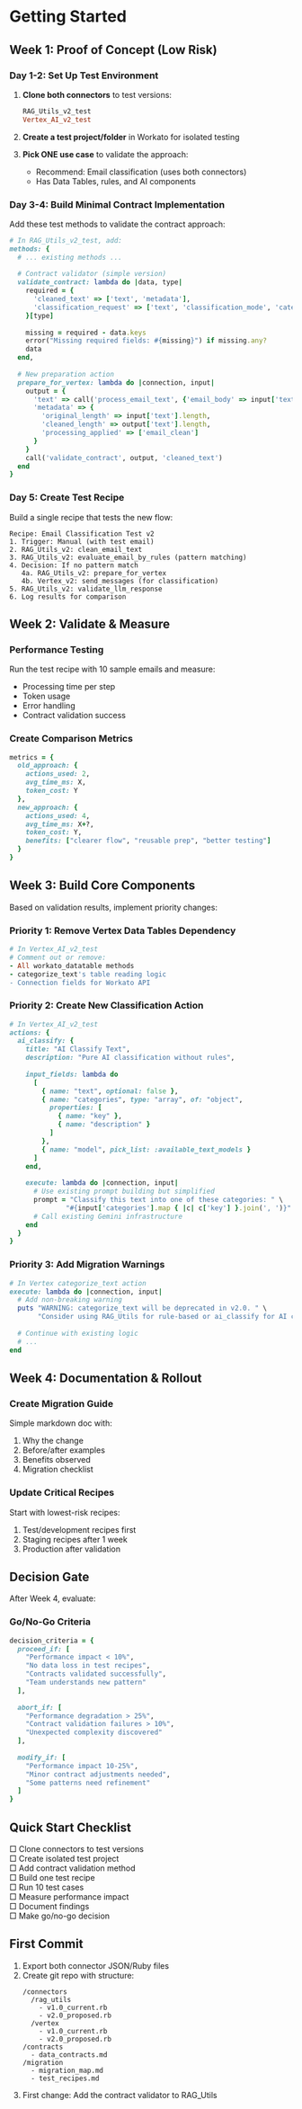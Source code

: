 # Getting Started

## **Week 1: Proof of Concept (Low Risk)**

### **Day 1-2: Set Up Test Environment**
1. **Clone both connectors** to test versions:
   ```ruby
   RAG_Utils_v2_test
   Vertex_AI_v2_test
   ```

2. **Create a test project/folder** in Workato for isolated testing

3. **Pick ONE use case** to validate the approach:
   - Recommend: Email classification (uses both connectors)
   - Has Data Tables, rules, and AI components

### **Day 3-4: Build Minimal Contract Implementation**
Add these test methods to validate the contract approach:

```ruby
# In RAG_Utils_v2_test, add:
methods: {
  # ... existing methods ...
  
  # Contract validator (simple version)
  validate_contract: lambda do |data, type|
    required = {
      'cleaned_text' => ['text', 'metadata'],
      'classification_request' => ['text', 'classification_mode', 'categories']
    }[type]
    
    missing = required - data.keys
    error("Missing required fields: #{missing}") if missing.any?
    data
  end,
  
  # New preparation action
  prepare_for_vertex: lambda do |connection, input|
    output = {
      'text' => call('process_email_text', {'email_body' => input['text']})['cleaned_text'],
      'metadata' => {
        'original_length' => input['text'].length,
        'cleaned_length' => output['text'].length,
        'processing_applied' => ['email_clean']
      }
    }
    call('validate_contract', output, 'cleaned_text')
  end
}
```

### **Day 5: Create Test Recipe**
Build a single recipe that tests the new flow:

```
Recipe: Email Classification Test v2
1. Trigger: Manual (with test email)
2. RAG_Utils_v2: clean_email_text
3. RAG_Utils_v2: evaluate_email_by_rules (pattern matching)
4. Decision: If no pattern match
   4a. RAG_Utils_v2: prepare_for_vertex
   4b. Vertex_v2: send_messages (for classification)
5. RAG_Utils_v2: validate_llm_response
6. Log results for comparison
```

## **Week 2: Validate & Measure**

### **Performance Testing**
Run the test recipe with 10 sample emails and measure:
- Processing time per step
- Token usage
- Error handling
- Contract validation success

### **Create Comparison Metrics**
```ruby
metrics = {
  old_approach: {
    actions_used: 2,
    avg_time_ms: X,
    token_cost: Y
  },
  new_approach: {
    actions_used: 4,
    avg_time_ms: X+?,
    token_cost: Y,
    benefits: ["clearer flow", "reusable prep", "better testing"]
  }
}
```

## **Week 3: Build Core Components**

Based on validation results, implement priority changes:

### **Priority 1: Remove Vertex Data Tables Dependency**
```ruby
# In Vertex_AI_v2_test
# Comment out or remove:
- All workato_datatable methods
- categorize_text's table reading logic
- Connection fields for Workato API
```

### **Priority 2: Create New Classification Action**
```ruby
# In Vertex_AI_v2_test
actions: {
  ai_classify: {
    title: "AI Classify Text",
    description: "Pure AI classification without rules",
    
    input_fields: lambda do
      [
        { name: "text", optional: false },
        { name: "categories", type: "array", of: "object",
          properties: [
            { name: "key" },
            { name: "description" }
          ]
        },
        { name: "model", pick_list: :available_text_models }
      ]
    end,
    
    execute: lambda do |connection, input|
      # Use existing prompt building but simplified
      prompt = "Classify this text into one of these categories: " \
              "#{input['categories'].map { |c| c['key'] }.join(', ')}"
      # Call existing Gemini infrastructure
    end
  }
}
```

### **Priority 3: Add Migration Warnings**
```ruby
# In Vertex categorize_text action
execute: lambda do |connection, input|
  # Add non-breaking warning
  puts "WARNING: categorize_text will be deprecated in v2.0. " \
       "Consider using RAG_Utils for rule-based or ai_classify for AI classification"
  
  # Continue with existing logic
  # ...
end
```

## **Week 4: Documentation & Rollout**

### **Create Migration Guide**
Simple markdown doc with:
1. Why the change
2. Before/after examples
3. Benefits observed
4. Migration checklist

### **Update Critical Recipes**
Start with lowest-risk recipes:
1. Test/development recipes first
2. Staging recipes after 1 week
3. Production after validation

## **Decision Gate**

After Week 4, evaluate:

### **Go/No-Go Criteria**
```ruby
decision_criteria = {
  proceed_if: [
    "Performance impact < 10%",
    "No data loss in test recipes",
    "Contracts validated successfully",
    "Team understands new pattern"
  ],
  
  abort_if: [
    "Performance degradation > 25%",
    "Contract validation failures > 10%",
    "Unexpected complexity discovered"
  ],
  
  modify_if: [
    "Performance impact 10-25%",
    "Minor contract adjustments needed",
    "Some patterns need refinement"
  ]
}
```

## **Quick Start Checklist**

□ Clone connectors to test versions  
□ Create isolated test project  
□ Add contract validation method  
□ Build one test recipe  
□ Run 10 test cases  
□ Measure performance impact  
□ Document findings  
□ Make go/no-go decision  

## **First Commit**

1. Export both connector JSON/Ruby files
2. Create git repo with structure:
   ```
   /connectors
     /rag_utils
       - v1.0_current.rb
       - v2.0_proposed.rb
     /vertex
       - v1.0_current.rb
       - v2.0_proposed.rb
   /contracts
     - data_contracts.md
   /migration
     - migration_map.md
     - test_recipes.md
   ```
3. First change: Add the contract validator to RAG_Utils

